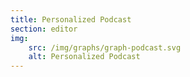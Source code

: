 ```yaml
---
title: Personalized Podcast
section: editor
img:
    src: /img/graphs/graph-podcast.svg
    alt: Personalized Podcast
---
```

